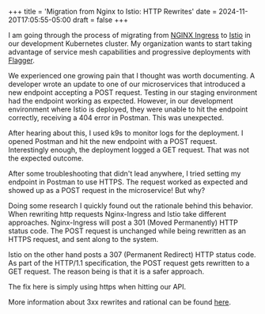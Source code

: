+++
title = 'Migration from Nginx to Istio: HTTP Rewrites'
date = 2024-11-20T17:05:55-05:00
draft = false
+++

I am going through the process of migrating from [NGINX Ingress](https://github.com/kubernetes/ingress-nginx) to [Istio](https://istio.io/latest/) in our development Kubernetes cluster. My organization wants to start taking advantage of service mesh capabilities and progressive deployments with [Flagger](https://flagger.app/).

We experienced one growing pain that I thought was worth documenting. A developer wrote an update to one of our microservices that introduced a new endpoint accepting a POST request. Testing in our staging environment had the endpoint working as expected. However, in our development environment where Istio is deployed, they were unable to hit the endpoint correctly, receiving a 404 error in Postman. This was unexpected.

After hearing about this, I used k9s to monitor logs for the deployment. I opened Postman and hit the new endpoint with a POST request. Interestingly enough, the deployment logged a GET request. That was not the expected outcome.

After some troubleshooting that didn't lead anywhere, I tried setting my endpoint in Postman to use HTTPS. The request worked as expected and showed up as a POST request in the microservice! But why?

Doing some research I quickly found out the rationale behind this behavior. When rewriting http requests Nginx-Ingress and Istio take different approaches. Nginx-Ingress will post a 301 (Moved Permanently) HTTP status code. The POST request is unchanged while being rewritten as an HTTPS request, and sent along to the system. 

Istio on the other hand posts a 307 (Permanent Redirect) HTTP status code. As part of the HTTP/1.1 specification, the POST request gets rewritten to a GET request. The reason being is that it is a safer approach. 

The fix here is simply using https when hitting our API.

More information about 3xx rewrites and rational can be found [here](https://www.rfc-editor.org/rfc/rfc9110.html#name-redirection-3xx).
